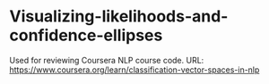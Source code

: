 # Visualizing-likelihoods-and-confidence-ellipses
Used for reviewing Coursera NLP course code. URL: https://www.coursera.org/learn/classification-vector-spaces-in-nlp
